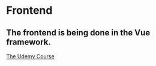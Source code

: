 # Frontend

## The frontend is being done in the Vue framework.

[The Udemy Course](https://www.udemy.com/share/101WzMAEQcdllXRQ==/)
